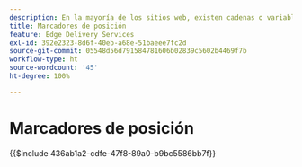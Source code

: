 ```yaml
---
description: En la mayoría de los sitios web, existen cadenas o variables que se utilizarán en todo el sitio. Especialmente en sitios que necesitan admitir varios idiomas, no es una buena idea codificar de forma rígida dichos valores. En su lugar, los marcadores de posición se pueden utilizar y gestionar de forma centralizada.
title: Marcadores de posición
feature: Edge Delivery Services
exl-id: 392e2323-8d6f-40eb-a68e-51baeee7fc2d
source-git-commit: 05548d56d791584781606b02839c5602b4469f7b
workflow-type: ht
source-wordcount: '45'
ht-degree: 100%

---
```


# Marcadores de posición

{{$include 436ab1a2-cdfe-47f8-89a0-b9bc5586bb7f}}
